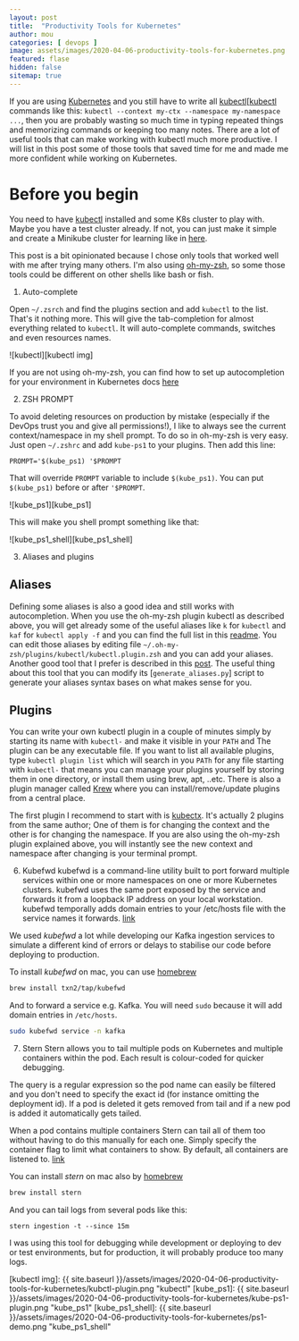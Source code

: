 ```yaml
---
layout: post
title:  "Productivity Tools for Kubernetes"
author: mou
categories: [ devops ]
image: assets/images/2020-04-06-productivity-tools-for-kubernetes.png
featured: flase
hidden: false
sitemap: true
---
```

If you are using [Kubernetes][Kubernetes] and you still have to write all [kubectl][[kubectl] commands like this: `kubectl --context my-ctx --namespace my-namespace ...`, then you are probably wasting so much time in typing repeated things and memorizing commands or keeping too many notes. There are a lot of useful tools that can make working with kubectl much more productive. I will list in this post some of those tools that saved time for me and made me more confident while working on Kubernetes.

# Before you begin

You need to have [kubectl][kubectl] installed and some K8s cluster to play with. Maybe you have a test cluster already. If not, you can just make it simple and create a Minikube cluster for learning like in [here][minikube].

This post is a bit opinionated because I chose only tools that worked well with me after trying many others. I'm also using [oh-my-zsh][oh-my-zsh], so some those tools could be different on other shells like bash or fish.


1. Auto-complete

Open `~/.zsrch` and find the plugins section and add `kubectl` to the list. That's it nothing more. This will give the tab-completion for almost everything related to `kubectl`. It will auto-complete commands, switches and even resources names.

![kubectl][kubectl img]

If you are not using oh-my-zsh, you can find how to set up autocompletion for your environment in Kubernetes docs [here][enabling-shell-autocompletion]

2. ZSH PROMPT

To avoid deleting resources on production by mistake (especially if the DevOps trust you and give all permissions!), I like to always see the current context/namespace in my shell prompt. To do so in oh-my-zsh is very easy. Just open `~/.zshrc` and add `kube-ps1` to your plugins. Then add this line:

```
PROMPT='$(kube_ps1) '$PROMPT
```

That will override `PROMPT` variable to include `$(kube_ps1)`. You can put `$(kube_ps1)` before or after `'$PROMPT`.

![kube_ps1][kube_ps1]

This will make you shell prompt something like that:

![kube_ps1_shell][kube_ps1_shell]

3. Aliases and plugins
## Aliases
Defining some aliases is also a good idea and still works with autocompletion. When you use the oh-my-zsh plugin kubectl as described above, you will get already some of the useful aliases like `k` for `kubectl` and `kaf` for `kubectl apply -f` and you can find the full list in this [readme][Kubectl plugin readme]. You can edit those aliases by editing file `~/.oh-my-zsh/plugins/kubectl/kubectl.plugin.zsh` and you can add your aliases. Another good tool that I prefer is described in this [post][kubectl aliases post]. The useful thing about this tool that you can modify its [`generate_aliases.py`] script to generate your aliases syntax bases on what makes sense for you.

## Plugins
You can write your own kubectl plugin in a couple of minutes simply by starting its name with `kubectl-` and make it visible in your `PATH` and The plugin can be any executable file. If you want to list all available plugins, type `kubectl plugin list` which will search in you `PATh` for any file starting with `kubectl-` that means you can manage your plugins yourself by storing them in one directory, or install them using brew, apt, ..etc. There is also a plugin manager called [Krew][Krew] where you can install/remove/update plugins from a central place.

The first plugin I recommend to start with is [kubectx][kubectx]. It's actually 2 plugins from the same author; One of them is for changing the context and the other is for changing the namespace. If you are also using the oh-my-zsh plugin explained above, you will instantly see the new context and namespace after changing is your terminal prompt.

6. Kubefwd
kubefwd is a command-line utility built to port forward multiple services within one or more namespaces on one or more Kubernetes clusters. kubefwd uses the same port exposed by the service and forwards it from a loopback IP address on your local workstation. kubefwd temporally adds domain entries to your /etc/hosts file with the service names it forwards. [link][kubefwd]

We used *kubefwd* a lot while developing our Kafka ingestion services to simulate a different kind of errors or delays to stabilise our code before deploying to production.

To install *kubefwd* on mac, you can use [homebrew][homebrew]

```bash
brew install txn2/tap/kubefwd
```

And to forward a service e.g. Kafka. You will need `sudo` because it will add domain entries in `/etc/hosts`.

```bash
sudo kubefwd service -n kafka
```

7. Stern
Stern allows you to tail multiple pods on Kubernetes and multiple containers within the pod. Each result is colour-coded for quicker debugging.

The query is a regular expression so the pod name can easily be filtered and you don't need to specify the exact id (for instance omitting the deployment id). If a pod is deleted it gets removed from tail and if a new pod is added it automatically gets tailed.

When a pod contains multiple containers Stern can tail all of them too without having to do this manually for each one. Simply specify the container flag to limit what containers to show. By default, all containers are listened to. [link][stern]

You can install *stern* on mac also by [homebrew][homebrew]

```bash
brew install stern
```

And you can tail logs from several pods like this:

```
stern ingestion -t --since 15m
```

I was using this tool for debugging while development or deploying to dev or test environments, but for production, it will probably produce too many logs.


[Kubernetes]: https://kubernetes.io/
[kubectl]: https://kubernetes.io/docs/reference/kubectl/overview/
[minikube]: https://kubernetes.io/docs/setup/learning-environment/minikube/
[oh-my-zsh]: https://github.com/ohmyzsh/ohmyzsh
[enabling-shell-autocompletion]: https://kubernetes.io/docs/tasks/tools/install-kubectl/#enabling-shell-autocompletion
[Kubectl plugin readme]: https://github.com/ohmyzsh/ohmyzsh/tree/master/plugins/kubectl
[kubectl aliases]: https://ahmet.im/blog/kubectl-aliases/
[kubectl aliases post]: https://ahmet.im/blog/kubectl-aliases/
[generate_aliases.py]: https://github.com/ahmetb/kubectl-aliases/blob/master/generate_aliases.py
[Krew]: https://github.com/kubernetes-sigs/krew/
[kubectx]: https://github.com/ahmetb/kubectx
[kubefwd]: https://github.com/txn2/kubefwd
[stern]: https://github.com/wercker/stern
[homebrew]: https://brew.sh

[kubectl img]: {{ site.baseurl }}/assets/images/2020-04-06-productivity-tools-for-kubernetes/kubctl-plugin.png "kubectl"
[kube_ps1]: {{ site.baseurl }}/assets/images/2020-04-06-productivity-tools-for-kubernetes/kube-ps1-plugin.png "kube_ps1"
[kube_ps1_shell]: {{ site.baseurl }}/assets/images/2020-04-06-productivity-tools-for-kubernetes/ps1-demo.png "kube_ps1_shell"
